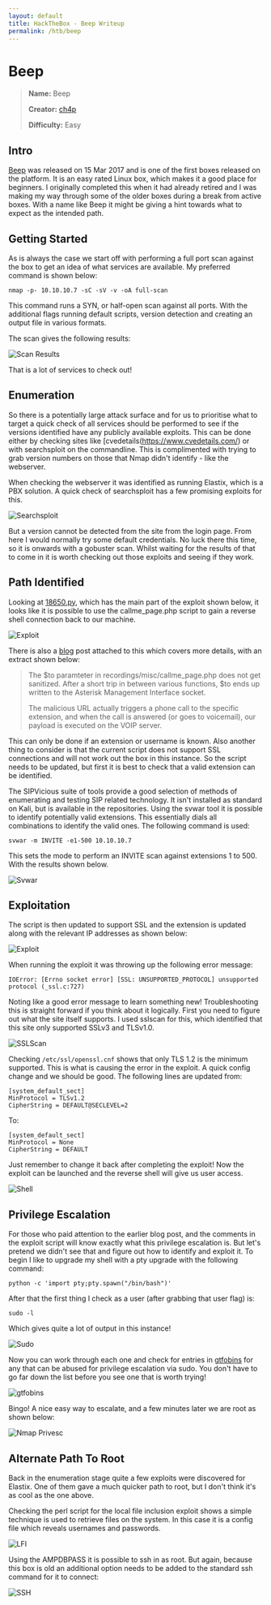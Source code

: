 ```yaml
---
layout: default
title: HackTheBox - Beep Writeup
permalink: /htb/beep
---
```


# Beep

> **Name:** Beep
>
> **Creator:** [ch4p](https://www.hackthebox.eu/home/users/profile/1)
>
> **Difficulty:** Easy


## Intro

[Beep](https://www.hackthebox.eu/home/machines/profile/5) was released on 15 Mar 2017 and is one of the first boxes released on the platform. It is an easy rated Linux box, which makes it a good place for beginners. I originally completed this when it had already retired and I was making my way through some of the older boxes during a break from active boxes. With a name like Beep it might be giving a hint towards what to expect as the intended path. 


## Getting Started

As is always the case we start off with performing a full port scan against the box to  get an idea of what services are available. My preferred command is shown below:

``` nmap -p- 10.10.10.7 -sC -sV -v -oA full-scan ```

This command runs a SYN, or half-open scan against all ports. With the additional flags running default scripts, version detection and creating an output file in various formats. 

The scan gives the following results:

![Scan Results]({{site.url}}/assets/beep/scan-results.png)

That is a lot of services to check out!


## Enumeration

So there is a potentially large attack surface and for us to prioritise what to target a quick check of all services should be performed to see if the versions identified have any publicly available exploits. This can be done either by checking sites like [cvedetails(https://www.cvedetails.com/) or with searchsploit on the commandline. This is complimented with trying to grab version numbers on those that Nmap didn't identify - like the webserver.

When checking the webserver it was identified as running Elastix, which is a PBX solution. A quick check of searchsploit has a few promising exploits for this.

![Searchsploit]({{site.url}}/assets/beep/searchsploit.png) 

But a version cannot be detected from the site from the login page. From here I would normally try some default credentials. No luck there this time, so it is onwards with a gobuster scan. Whilst waiting for the results of that to come in it is worth checking out those exploits and seeing if they work. 

## Path Identified

Looking at [18650.py](https://exploit-db.com/exploits/18650), which has the main part of the exploit shown below, it looks like it is possible to use the callme_page.php script to gain a reverse shell connection back to our machine. 

![Exploit]({{site.url}}/assets/beep/18650.png)

There is also a [blog](http://www.offensive-security.com/vulndev/freepbx-exploit-phone-home/) post attached to this which covers more details, with an extract shown below:

>The $to paramteter in recordings/misc/callme_page.php does not get sanitized. After a short trip in between various functions, $to ends up written to the Asterisk Management Interface socket.
>
>The malicious URL actually triggers a phone call to the specific extension, and when the call is answered (or goes to voicemail), our payload is executed on the VOIP server.

This can only be done if an extension or username is known. Also another thing to consider is that the current script does not support SSL connections and will not work out the box in this instance. So the script needs to be updated, but first it is best to check that a valid extension can be identified. 

The SIPVicious suite of tools provide a good selection of methods of enumerating and testing SIP related technology. It isn't installed as standard on Kali, but is available in the repositories. Using the svwar tool it is possible to identify potentially valid extensions. This essentially dials all combinations to identify the valid ones. The following command is used:

``` svwar -m INVITE -e1-500 10.10.10.7 ```

This sets the mode to perform an INVITE scan against extensions 1 to 500. With the results shown below. 

![Svwar]({{site.url}}/assets/beep/extension-discovery.png)

## Exploitation

The script is then updated to support SSL and the extension is updated along with the relevant IP addresses as shown below:

![Exploit]({{site.url}}/assets/beep/python.png)

When running the exploit it was throwing up the following error message:

``` IOError: [Errno socket error] [SSL: UNSUPPORTED_PROTOCOL] unsupported protocol (_ssl.c:727) ```

Noting like a good error message to learn something new! Troubleshooting this is straight forward if you think about it logically. First you need to figure out what the site itself supports. I used sslscan for this, which identified that this site only supported SSLv3 and TLSv1.0. 

![SSLScan]({{site.url}}/assets/beep/sslscan.png)

Checking ``` /etc/ssl/openssl.cnf ``` shows that only TLS 1.2 is the minimum supported. This is what is causing the error in the exploit. A quick config change and we should be good. The following lines are updated from:

```
[system_default_sect]
MinProtocol = TLSv1.2
CipherString = DEFAULT@SECLEVEL=2
```

To:

```
[system_default_sect]
MinProtocol = None
CipherString = DEFAULT
```

Just remember to change it back after completing the exploit! Now the exploit can be launched and the reverse shell will give us user access. 

![Shell]({{site.url}}/assets/beep/shell.png)

## Privilege Escalation

For those who paid attention to the earlier blog post, and the comments in the exploit script will know exactly what this privilege escalation is. But let's pretend we didn't see that and figure out how to identify and exploit it. To begin I like to upgrade my shell with a pty upgrade with the following command:

``` python -c 'import pty;pty.spawn("/bin/bash")' ```

After that the first thing I check as a user (after grabbing that user flag) is:

``` sudo -l ```

Which gives quite a lot of output in this instance!

![Sudo]({{site.url}}/assets/beep/sudo.png)

Now you can work through each one and check for entries in [gtfobins](https://gtfobins.github.io) for any that can be abused for privilege escalation via sudo. You don't have to go far down the list before you see one that is worth trying!

![gtfobins]({{site.url}}/assets/beep/gtfobins.png)

Bingo! A nice easy way to escalate, and a few minutes later we are root as shown below:

![Nmap Privesc]({{site.url}}/assets/beep/nmap-priv.png)

## Alternate Path To Root

Back in the enumeration stage quite a few exploits were discovered for Elastix. One of them gave a much quicker path to root, but I don't think it's as cool as the one above. 

Checking the perl script for the local file inclusion exploit shows a simple technique is used to retrieve files on the system. In this case it is a config file which reveals usernames and passwords. 

![LFI]({{site.url}}/assets/beep/lfi.png)

Using the AMPDBPASS it is possible to ssh in as root. But again, because this box is old an additional option needs to be added to the standard ssh command for it to connect:

![SSH]({{site.url}}/assets/beep/ssh.png)
